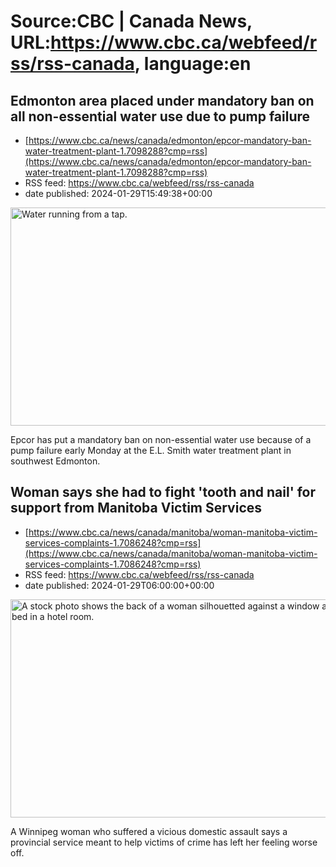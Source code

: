 # Source:CBC | Canada News, URL:https://www.cbc.ca/webfeed/rss/rss-canada, language:en

## Edmonton area placed under mandatory ban on all non-essential water use due to pump failure
 - [https://www.cbc.ca/news/canada/edmonton/epcor-mandatory-ban-water-treatment-plant-1.7098288?cmp=rss](https://www.cbc.ca/news/canada/edmonton/epcor-mandatory-ban-water-treatment-plant-1.7098288?cmp=rss)
 - RSS feed: https://www.cbc.ca/webfeed/rss/rss-canada
 - date published: 2024-01-29T15:49:38+00:00

<img alt="Water running from a tap." height="349" src="https://i.cbc.ca/1.3690990.1706560645!/fileImage/httpImage/image.jpg_gen/derivatives/16x9_620/par7805006.jpg" title="Tap water fills a glass on February 26, 2014 in the French southern city of Marseille." width="620" /><p>Epcor has put a mandatory ban on non-essential water use because of a pump failure early Monday at the E.L. Smith water treatment plant in southwest Edmonton.</p>

## Woman says she had to fight 'tooth and nail' for support from Manitoba Victim Services
 - [https://www.cbc.ca/news/canada/manitoba/woman-manitoba-victim-services-complaints-1.7086248?cmp=rss](https://www.cbc.ca/news/canada/manitoba/woman-manitoba-victim-services-complaints-1.7086248?cmp=rss)
 - RSS feed: https://www.cbc.ca/webfeed/rss/rss-canada
 - date published: 2024-01-29T06:00:00+00:00

<img alt="A stock photo shows the back of a woman silhouetted against a window as she sits on a bed in a hotel room." height="349" src="https://i.cbc.ca/1.6356125.1654571911!/fileImage/httpImage/image.jpg_gen/derivatives/16x9_620/shutterstock-stock-image-sad-woman-silhouette-hotel-room.jpg" title="Alberta Health Services estimates roughly 20 per cent of people who&apos;ve had a COVID-19 infection could go on to develop long-lasting symptoms" width="620" /><p>A Winnipeg woman who suffered a vicious domestic assault says a provincial service meant to help victims of crime has left her feeling worse off.</p>

